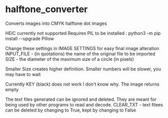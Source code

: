 # halftone_converter
Converts images into CMYK halftone dot images

HEIC currently not supported
Requires PIL to be installed :   python3 -m pip install --upgrade Pillow

Change these settings in IMAGE SETTINGS for easy final image alteration
INPUT_FILE -    (in quotations) the name of the original file to be imported
SIZE       -    the diameter of the maximum size of a circle (in pixels)

Smaller Size creates higher definition. Smaller numbers will be slower, you may have to wait

Currently KEY (black) does not work I don't know why. The image returns empty

The text files generated can be ignored and deleted. They are meant for being used by other programs to read and decode.
CLEAR_TXT  -    text filees can be deleted by changing to True, kept by changing to False 
